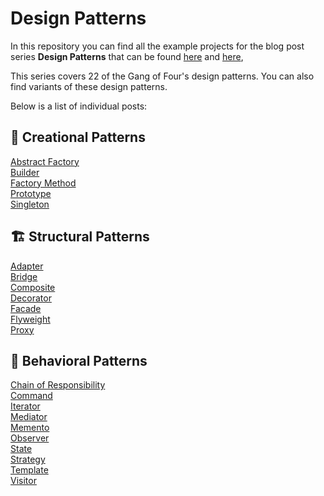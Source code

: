 # Design Patterns

In this repository you can find all the example projects for the blog post series **Design Patterns** that can be found [here]() and [here](),

This series covers 22 of the Gang of Four's design patterns. You can also find variants of these design patterns. 

Below is a list of individual posts:

## :hammer: Creational Patterns
[Abstract Factory]()<br/>
[Builder](https://dfordebugging.wordpress.com/2022/08/30/builder-pattern-in-c/)<br/>
[Factory Method]()<br/>
[Prototype]()<br/>
[Singleton]()<br/>

## :building_construction: Structural Patterns
[Adapter]() <br/>
[Bridge]()<br/>
[Composite]()<br/>
[Decorator]()<br/>
[Facade]()<br/>
[Flyweight]()<br/>
[Proxy]()<br/>

## :speech_balloon: Behavioral Patterns
[Chain of Responsibility]()<br/>
[Command]()<br/>
[Iterator]()<br/>
[Mediator]()<br/>
[Memento]()<br/>
[Observer]()<br/>
[State]()<br/>
[Strategy]()<br/>
[Template]()<br/>
[Visitor]()<br/>

